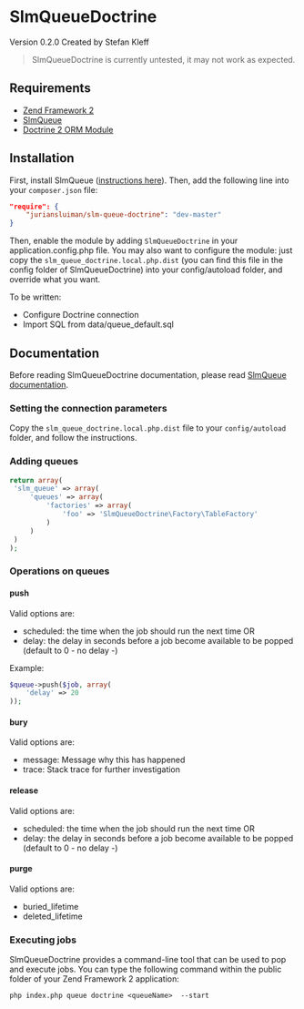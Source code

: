SlmQueueDoctrine
================

Version 0.2.0 Created by Stefan Kleff

> SlmQueueDoctrine is currently untested, it may not work as expected.

Requirements
------------
* [Zend Framework 2](https://github.com/zendframework/zf2)
* [SlmQueue](https://github.com/juriansluiman/SlmQueue)
* [Doctrine 2 ORM Module](https://github.com/doctrine/DoctrineORMModule)


Installation
------------

First, install SlmQueue ([instructions here](https://github.com/juriansluiman/SlmQueue/blob/master/README.md)). Then,
add the following line into your `composer.json` file:

```json
"require": {
	"juriansluiman/slm-queue-doctrine": "dev-master"
}
```

Then, enable the module by adding `SlmQueueDoctrine` in your application.config.php file. You may also want to
configure the module: just copy the `slm_queue_doctrine.local.php.dist` (you can find this file in the config
folder of SlmQueueDoctrine) into your config/autoload folder, and override what you want.

To be written:
* Configure Doctrine connection
* Import SQL from data/queue_default.sql


Documentation
-------------

Before reading SlmQueueDoctrine documentation, please read [SlmQueue documentation](https://github.com/juriansluiman/SlmQueue).

### Setting the connection parameters

Copy the `slm_queue_doctrine.local.php.dist` file to your `config/autoload` folder, and follow the instructions.

### Adding queues

```php
return array(
 'slm_queue' => array(
     'queues' => array(
         'factories' => array(
             'foo' => 'SlmQueueDoctrine\Factory\TableFactory'
         )
     )
 )
);
 ```

### Operations on queues

#### push

Valid options are:

* scheduled: the time when the job should run the next time OR
* delay: the delay in seconds before a job become available to be popped (default to 0 - no delay -)

Example:

```php
$queue->push($job, array(
    'delay' => 20
));
```

#### bury

Valid options are:

* message: Message why this has happened
* trace: Stack trace for further investigation

#### release

Valid options are:

* scheduled: the time when the job should run the next time OR
* delay: the delay in seconds before a job become available to be popped (default to 0 - no delay -)

#### purge

Valid options are:

* buried_lifetime
* deleted_lifetime

### Executing jobs

SlmQueueDoctrine provides a command-line tool that can be used to pop and execute jobs. You can type the following
command within the public folder of your Zend Framework 2 application:

`php index.php queue doctrine <queueName>  --start`
